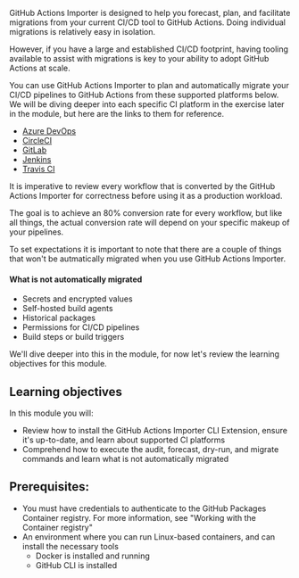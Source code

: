 GitHub Actions Importer is designed to help you forecast, plan, and facilitate migrations from your current CI/CD tool to GitHub Actions. Doing individual migrations is relatively easy in isolation. 

However, if you have a large and established CI/CD footprint, having tooling available to assist with migrations is key to your ability to adopt GitHub Actions at scale.

You can use GitHub Actions Importer to plan and automatically migrate your CI/CD pipelines to GitHub Actions from these supported platforms below. We will be diving deeper into each specific CI platform in the exercise later in the module, but here are the links to them for reference. 

- [Azure DevOps](https://github.com/valet-customers/labs/blob/main/azure_devops/readme.md)
- [CircleCI](https://github.com/valet-customers/labs/blob/main/circle_ci/readme.md)
- [GitLab](https://github.com/valet-customers/labs/blob/main/gitlab/readme.md)
- [Jenkins](https://github.com/valet-customers/labs/blob/main/jenkins/readme.md)
- [Travis CI](https://github.com/valet-customers/labs/blob/main/travis/readme.md)

It is imperative to review every workflow that is converted by the GitHub Actions Importer for correctness before using it as a production workload. 

The goal is to achieve an 80% conversion rate for every workflow, but like all things, the actual conversion rate will depend on your specific makeup of your  pipelines. 

To set expectations it is important to note that there are a couple of things that won't be autmatically migrated when you use GitHub Actions Importer.

#### What is not automatically migrated

- Secrets and encrypted values 
- Self-hosted build agents
- Historical packages
- Permissions for CI/CD pipelines
- Build steps or build triggers

We'll dive deeper into this in the module, for now let's review the learning objectives for this module.

## Learning objectives

In this module you will:

- Review how to install the GitHub Actions Importer CLI Extension, ensure it's up-to-date, and learn about supported CI platforms
- Comprehend how to execute the audit, forecast, dry-run, and migrate commands and learn what is not automatically migrated

## Prerequisites:

- You must have credentials to authenticate to the GitHub Packages Container registry. For more information, see "Working with the Container registry"
- An environment where you can run Linux-based containers, and can install the necessary tools
    - Docker is installed and running
    - GitHub CLI is installed
